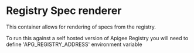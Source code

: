 # Registry Spec renderer
This container allows for rendering of specs from the registry.

To run this against a self hosted version of Apigee Registry you will need to define 'APG_REGISTRY_ADDRESS' environment variable
